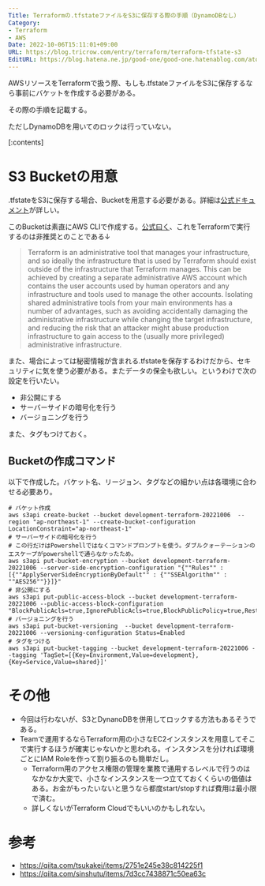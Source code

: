 ```yaml
---
Title: Terraformの.tfstateファイルをS3に保存する際の手順（DynamoDBなし）
Category:
- Terraform
- AWS
Date: 2022-10-06T15:11:01+09:00
URL: https://blog.tricrow.com/entry/terraform/terraform-tfstate-s3
EditURL: https://blog.hatena.ne.jp/good-one/good-one.hatenablog.com/atom/entry/4207112889925012622
---
```


AWSリソースをTerraformで扱う際、もしも.tfstateファイルをS3に保存するなら事前にバケットを作成する必要がある。

その際の手順を記載する。

ただしDynamoDBを用いてのロックは行っていない。

[:contents]

# S3 Bucketの用意

.tfstateをS3に保存する場合、Bucketを用意する必要がある。詳細は[公式ドキュメント](https://www.terraform.io/language/settings/backends/s3)が詳しい。

このBucketは素直にAWS CLIで作成する。[公式曰く](https://www.terraform.io/language/settings/backends/s3)、これをTerraformで実行するのは非推奨とのことである↓

> Terraform is an administrative tool that manages your infrastructure, and so ideally the infrastructure that is used by Terraform should exist outside of the infrastructure that Terraform manages. This can be achieved by creating a separate administrative AWS account which contains the user accounts used by human operators and any infrastructure and tools used to manage the other accounts. Isolating shared administrative tools from your main environments has a number of advantages, such as avoiding accidentally damaging the administrative infrastructure while changing the target infrastructure, and reducing the risk that an attacker might abuse production infrastructure to gain access to the (usually more privileged) administrative infrastructure.

また、場合によっては秘密情報が含まれる.tfstateを保存するわけだから、セキュリティに気を使う必要がある。またデータの保全も欲しい。というわけで次の設定を行いたい。

- 非公開にする
- サーバーサイドの暗号化を行う
- バージョニングを行う

また、タグもつけておく。

## Bucketの作成コマンド

以下で作成した。バケット名、リージョン、タグなどの細かい点は各環境に合わせる必要あり。


    # バケット作成
    aws s3api create-bucket --bucket development-terraform-20221006  --region "ap-northeast-1" --create-bucket-configuration LocationConstraint="ap-northeast-1"
    # サーバーサイドの暗号化を行う
    # この行だけはPowershellではなくコマンドプロンプトを使う。ダブルクォーテーションのエスケープがpowershellで通らなかったため。
    aws s3api put-bucket-encryption --bucket development-terraform-20221006 --server-side-encryption-configuration "{""Rules"" : [{""ApplyServerSideEncryptionByDefault"" : {""SSEAlgorithm"" : ""AES256""}}]}"
    # 非公開にする
    aws s3api put-public-access-block --bucket development-terraform-20221006 --public-access-block-configuration "BlockPublicAcls=true,IgnorePublicAcls=true,BlockPublicPolicy=true,RestrictPublicBuckets=true"
    # バージョニングを行う
    aws s3api put-bucket-versioning  --bucket development-terraform-20221006 --versioning-configuration Status=Enabled
    # タグをつける
    aws s3api put-bucket-tagging --bucket development-terraform-20221006 --tagging 'TagSet=[{Key=Environment,Value=development},{Key=Service,Value=shared}]'
 

# その他

- 今回は行わないが、S3とDynanoDBを併用してロックする方法もあるそうである。
- Teamで運用するならTerraform用の小さなEC2インスタンスを用意してそこで実行するほうが確実じゃないかと思われる。インスタンスを分ければ環境ごとにIAM Roleを作って割り振るのも簡単だし。
  - Terraform用のアクセス権限の管理を業務で通用するレベルで行うのはなかなか大変で、小さなインスタンスを一つ立てておくくらいの価値はある。お金がもったいないと思うなら都度start/stopすれば費用は最小限で済む。
  - 詳しくないがTerraform Cloudでもいいのかもしれない。

# 参考

- https://qiita.com/tsukakei/items/2751e245e38c814225f1
- https://qiita.com/sinshutu/items/7d3cc7438871c50ea63c
